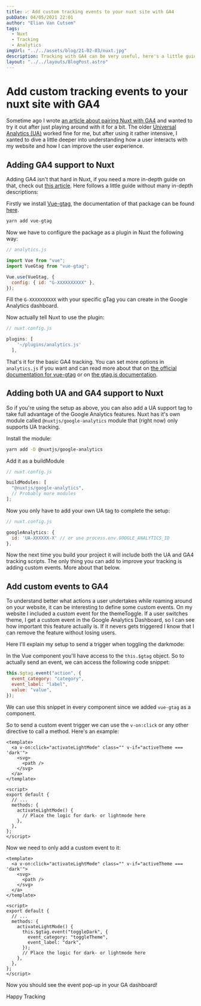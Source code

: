 ```yaml
---
title: 📈 Add custom tracking events to your nuxt site with GA4
pubDate: 04/05/2021 22:01
author: "Elian Van Cutsem"
tags:
  - Nuxt
  - Tracking
  - Analytics
imgUrl: "../../assets/blog/21-02-03/nuxt.jpg"
description: Tracking with GA4 can be very useful, here's a little guide on tracking things you find important with custom GA4 events in Nuxt
layout: "../../layouts/BlogPost.astro"
---
```


# Add custom tracking events to your nuxt site with GA4

Sometime ago I wrote [an article about pairing Nuxt with GA4](https://www.elian.codes/blog/21-03-15-adding-tracking-with-ga4-to-nuxt/) and wanted to try it out after just playing around with it for a bit. The older [Universal Analytics (UA)](https://support.google.com/analytics/answer/10269537?hl=en) worked fine for me, but after using it rather intensive, I xanted to dive a little deeper into understanding how a user interacts with my website and how I can improve the user experience.

## Adding GA4 support to Nuxt

Adding GA4 isn't that hard in Nuxt, if you need a more in-depth guide on that, check out [this article](https://www.elian.codes/blog/21-03-15-adding-tracking-with-ga4-to-nuxt/). Here follows a little guide without many in-depth descriptions:

Firstly we install [Vue-gtag](https://www.npmjs.com/package/vue-gtag), the documentation of that package can be found [here](https://matteo-gabriele.gitbook.io/vue-gtag/).

```bash
yarn add vue-gtag
```

Now we have to configure the package as a plugin in Nuxt the following way:

```js
// analytics.js

import Vue from "vue";
import VueGtag from "vue-gtag";

Vue.use(VueGtag, {
  config: { id: "G-XXXXXXXXXX" },
});
```

Fill the `G-XXXXXXXXXX` with your specific gTag you can create in the Google Analytics dashboard.

Now actually tell Nuxt to use the plugin:

```js
// nuxt.config.js

plugins: [
    '~/plugins/analytics.js'
  ],
```

That's it for the basic GA4 tracking. You can set more options in `analytics.js` if you want and can read more about that on [the official documentation for vue-gtag](https://matteo-gabriele.gitbook.io/vue-gtag/) or on [the gtag.js documentation](https://developers.google.com/analytics/devguides/collection/gtagjs).

## Adding both UA and GA4 support to Nuxt

So if you're using the setup as above, you can also add a UA support tag to take full advantage of the Google Analytics features. Nuxt has it's own module called `@nuxtjs/google-analytics` module that (right now) only supports UA tracking.

Install the module:

```bash
yarn add -D @nuxtjs/google-analytics
```

Add it as a buildModule

```js
// nuxt.config.js

buildModules: [
  "@nuxtjs/google-analytics",
  // Probably more modules
];
```

Now you only have to add your own UA tag to complete the setup:

```js
// nuxt.config.js

googleAnalytics: {
  id: 'UA-XXXXXX-X' // or use process.env.GOOGLE_ANALYTICS_ID
},
```

Now the next time you build your project it will include both the UA and GA4 tracking scripts. The only thing you can add to improve your tracking is adding custom events. More about that below.

## Add custom events to GA4

To understand better what actions a user undertakes while roaming around on your website, it can be interesting to define some custom events. On my website I included a custom event for the themeToggle. If a user switches theme, I get a custom event in the Google Analytics Dashboard, so I can see how important this feature actually is. If it nevers gets triggered I know that I can remove the feature without losing users.

Here I'll explain my setup to send a trigger when toggling the darkmode:

In the Vue component you'll have access to the `this.$gtag` object. So to actually send an event, we can access the following code snippet:

```js
this.$gtag.event("action", {
  event_category: "category",
  event_label: "label",
  value: "value",
});
```

We can use this snippet in every component since we added `vue-gtag` as a component.

So to send a custom event trigger we can use the `v-on:click` or any other directive to call a method. Here's an example:

```vue
<template>
  <a v-on:click="activateLightMode" class="" v-if="activeTheme === 'dark'">
    <svg>
      <path />
    </svg>
  </a>
</template>

<script>
export default {
  // ...
  methods: {
    activateLightMode() {
      // Place the logic for dark- or lightmode here
    },
  },
};
</script>
```

Now we need to only add a custom event to it:

```vue
<template>
  <a v-on:click="activateLightMode" class="" v-if="activeTheme === 'dark'">
    <svg>
      <path />
    </svg>
  </a>
</template>

<script>
export default {
  // ...
  methods: {
    activateLightMode() {
      this.$gtag.event("toggleDark", {
        event_category: "toggleTheme",
        event_label: "dark",
      });
      // Place the logic for dark- or lightmode here
    },
  },
};
</script>
```

Now you should see the event pop-up in your GA dashboard!

Happy Tracking
